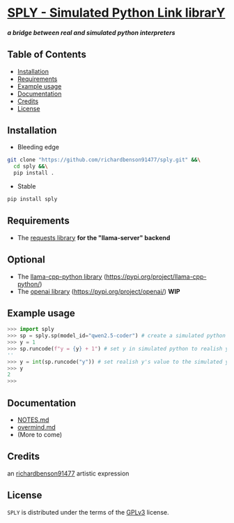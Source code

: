 # [SPLY - Simulated Python Link librarY](https://github.com/richardbenson91477/sply)
#### _a bridge between real and simulated python interpreters_

## Table of Contents

- [Installation](#installation)
- [Requirements](#requirements)
- [Example usage](#example-usage)
- [Documentation](#documentation)
- [Credits](#credits)
- [License](#license)

## Installation
  * Bleeding edge
```bash
git clone "https://github.com/richardbenson91477/sply.git" &&\
  cd sply &&\
  pip install .
```
  * Stable
```bash
pip install sply
```

## Requirements
  * The [requests library](https://docs.python-requests.org/en/latest/index.html) **for the "llama-server" backend**

## Optional
  * The [llama-cpp-python library](https://pypi.org/project/llama-cpp-python/) (https://pypi.org/project/llama-cpp-python/)
  * The [openai library](https://pypi.org/project/openai/) (https://pypi.org/project/openai/) **WIP**

## Example usage
```python
>>> import sply
>>> sp = sply.sp(model_id="qwen2.5-coder") # create a simulated python interpreter
>>> y = 1
>>> sp.runcode(f"y = {y} + 1") # set y in simulated python to realish y + 1
''
>>> y = int(sp.runcode("y")) # set realish y's value to the simulated y's value
>>> y
2
>>> 
```

## Documentation
  * [NOTES.md](NOTES.md)
  * [overmind.md](overmind.md)
  * (More to come)

## Credits
an [richardbenson91477](https://www.deviantart.com/richardbenson91477) artistic expression

## License

`SPLY` is distributed under the terms of the [GPLv3](LICENSE.txt) license.

